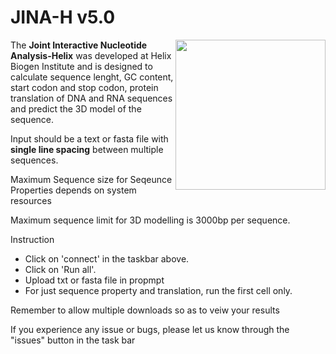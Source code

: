 # JINA-H v5.0
<img src="https://github.com/jrhtdo/JINA-H/blob/main/Helix%20Logo-min.png?raw=true" height="200" align="right" style="height:240px">

The **Joint Interactive Nucleotide Analysis-Helix**  was developed at Helix Biogen Institute and is designed to calculate sequence lenght, GC content, start codon and stop codon, protein translation of DNA and RNA sequences and predict the 3D model of the sequence. 

Input should be a text or fasta file with **single line spacing** between multiple sequences.

Maximum Sequence size for Seqeunce Properties depends on system resources

Maximum sequence limit for 3D modelling is 3000bp per sequence.

Instruction

* Click on 'connect' in the taskbar above.
* Click on 'Run all'.
* Upload txt or fasta file in propmpt
* For just sequence property and translation, run the first cell only.

Remember to allow multiple downloads so as to veiw your results

If you experience any issue or bugs, please let us know through the "issues" button in the task bar
